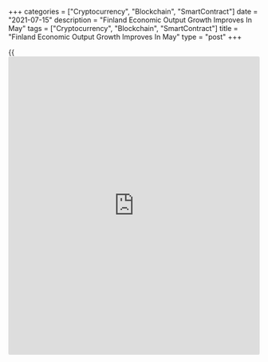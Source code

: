 +++
categories = ["Cryptocurrency", "Blockchain", "SmartContract"]
date = "2021-07-15"
description = "Finland Economic Output Growth Improves In May"
tags = ["Cryptocurrency", "Blockchain", "SmartContract"]
title = "Finland Economic Output Growth Improves In May"
type = "post"
+++

{{<iframe id="large-banner" src="https://www.bounty.group/#slide=8.0" width="100%" height="600" scrolling="no" style="border: 0px solid rgb(216, 221, 230); border-radius: 3px;">}}

Finland's economic output growth accelerated in May, data from
Statistics Finland showed on Thursday.

Output of the national [economy][1] increased a working-day adjusted 9.0
percent year-on-year in May, following a 7.1 percent rise in March,
which was revised down from a 6.4 percent growth.

On a seasonally adjusted basis, output grew 0.4 percent month-on-month
in May, after a 1.72 percent rise in the prior month.

Data showed that the primary production grew about 7.0 percent annually
in May. Secondary production rose by about 5.0 percent and services
production gained by around 11.0 percent from a year ago.

For comments and feedback [contact](https://www.playgroundfx.com/contact/): editorial@rtt[news](https://www.letsplayfx.com/blog/forex-news-website/).com

[Economic News][1]

 **What parts of the world are seeing the best (and worst) economic
performances lately? Click[here][2] to check out our [Econ Scorecard][2]
and find out! See up-to-the-moment [ranking](https://www.playgroundfx.com/blog/crypto-exchange-ranking/)s for the best and worst
performers in [GDP][3], [unemployment rate][4], [inflation][2] and much
more.**

   1. www.rtt[news](https://www.letsplayfx.com/blog/forex-news-website/).com/Content/EconomicNews.aspx
   2. www.rtt[news](https://www.letsplayfx.com/blog/forex-news-website/).com/economic-scorecard/world-rank/CPI/highest-performance.aspx
   3. www.rtt[news](https://www.letsplayfx.com/blog/forex-news-website/).com/economic-scorecard/world-rank/GDP/highest-performance.aspx
   4. www.rtt[news](https://www.letsplayfx.com/blog/forex-news-website/).com/economic-scorecard/world-rank/unemployment-rate/lowest-performance.aspx